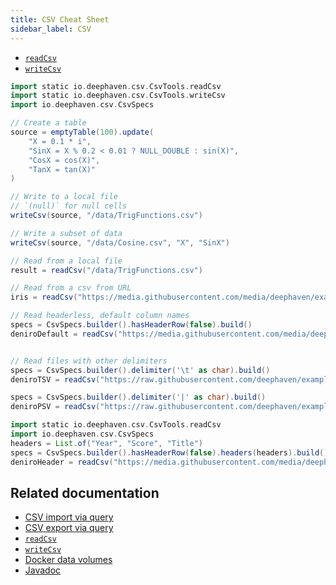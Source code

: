 ```yaml
---
title: CSV Cheat Sheet
sidebar_label: CSV
---
```


- [`readCsv`](../data-import-export/CSV/readCsv.md)
- [`writeCsv`](../data-import-export/CSV/writeCsv.md)

```groovy order=source,result,iris,deniroDefault,deniroHeader,deniroTSV,deniroPSV
import static io.deephaven.csv.CsvTools.readCsv
import static io.deephaven.csv.CsvTools.writeCsv
import io.deephaven.csv.CsvSpecs

// Create a table
source = emptyTable(100).update(
    "X = 0.1 * i",
    "SinX = X % 0.2 < 0.01 ? NULL_DOUBLE : sin(X)",
    "CosX = cos(X)",
    "TanX = tan(X)"
)

// Write to a local file
// `(null)` for null cells
writeCsv(source, "/data/TrigFunctions.csv")

// Write a subset of data
writeCsv(source, "/data/Cosine.csv", "X", "SinX")

// Read from a local file
result = readCsv("/data/TrigFunctions.csv")

// Read from a csv from URL
iris = readCsv("https://media.githubusercontent.com/media/deephaven/examples/main/Iris/csv/iris.csv")

// Read headerless, default column names
specs = CsvSpecs.builder().hasHeaderRow(false).build()
deniroDefault = readCsv("https://media.githubusercontent.com/media/deephaven/examples/main/DeNiro/csv/deniro_headerless.csv", specs)


// Read files with other delimiters
specs = CsvSpecs.builder().delimiter('\t' as char).build()
deniroTSV = readCsv("https://raw.githubusercontent.com/deephaven/examples/main/DeNiro/csv/deniro.tsv", specs)

specs = CsvSpecs.builder().delimiter('|' as char).build()
deniroPSV = readCsv("https://raw.githubusercontent.com/deephaven/examples/main/DeNiro/csv/deniro.psv", specs)

import static io.deephaven.csv.CsvTools.readCsv
import io.deephaven.csv.CsvSpecs
headers = List.of("Year", "Score", "Title")
specs = CsvSpecs.builder().hasHeaderRow(false).headers(headers).build()
deniroHeader = readCsv("https://media.githubusercontent.com/media/deephaven/examples/main/DeNiro/csv/deniro_headerless.csv", specs)
```

## Related documentation

- [CSV import via query](../../how-to-guides/csv-import.md)
- [CSV export via query](../../how-to-guides/csv-export.md)
- [`readCsv`](../data-import-export/CSV/readCsv.md)
- [`writeCsv`](../data-import-export/CSV/writeCsv.md)
- [Docker data volumes](../../conceptual/docker-data-volumes.md)
- [Javadoc](https://deephaven.io/core/javadoc/io/deephaven/csv/CsvTools.html#readCsv(java.nio.file.Path))
